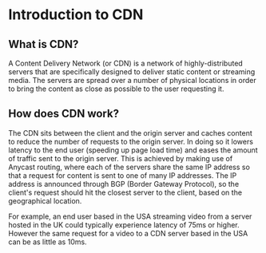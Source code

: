 # Introduction to CDN

## What is CDN?

A Content Delivery Network (or CDN) is a network of highly-distributed servers that are specifically designed to deliver static content or streaming media. The servers are spread over a number of physical locations in order to bring the content as close as possible to the user requesting it.

## How does CDN work?

The CDN sits between the client and the origin server and caches content to reduce the number of requests to the origin server.  In doing so it lowers latency to the end user (speeding up page load time) and eases the amount of traffic sent to the origin server. This is achieved by making use of Anycast routing, where each of the servers share the same IP address so that a request for content is sent to one of many IP addresses. The IP address is announced through BGP (Border Gateway Protocol), so the client's request should hit the closest server to the client, based on the geographical location.

For example, an end user based in the USA streaming video from a server hosted in the UK could typically experience latency of 75ms or higher. However the same request for a video to a CDN server based in the USA can be as little as 10ms.
